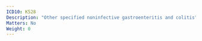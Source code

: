 ```yaml
---
ICD10: K528
Description: "Other specified noninfective gastroenteritis and colitis"
Matters: No
Weight: 0
---
```


